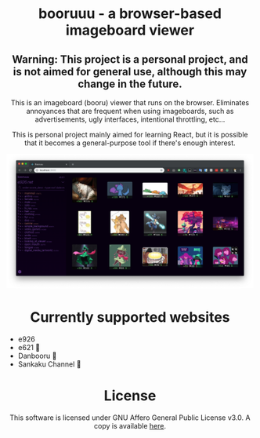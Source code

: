 <center>

# booruuu - a browser-based imageboard viewer

## Warning: This project is a personal project, and is not aimed for general use, although this may change in the future.

This is an imageboard (booru) viewer that runs on the browser. Eliminates annoyances that are frequent when using imageboards, such as advertisements, ugly interfaces, intentional throttling, etc...

This is personal project mainly aimed for learning React, but it is possible that it becomes a general-purpose tool if there's enough interest.

![Screenshot](doc/screenshot.png)

# Currently supported websites

</center>

-   e926
-   e621 🔞
-   Danbooru 🔞
-   Sankaku Channel 🔞

<center>

# License

This software is licensed under GNU Affero General Public License v3.0. A copy is available [here](LICENSE).

</center>
